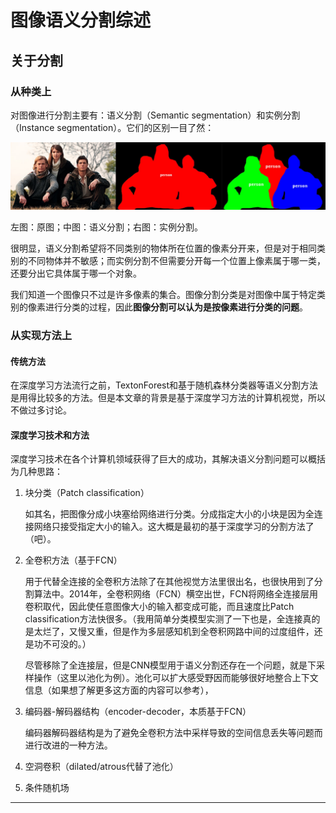# 图像语义分割综述

## 关于分割

### 从种类上

对图像进行分割主要有：语义分割（Semantic segmentation）和实例分割（Instance segmentation）。它们的区别一目了然：

![image-20210427154733807](src/overview-of-semantic-segmentation/image-20210427154733807.png)

左图：原图；中图：语义分割；右图：实例分割。

很明显，语义分割希望将不同类别的物体所在位置的像素分开来，但是对于相同类别的不同物体并不敏感；而实例分割不但需要分开每一个位置上像素属于哪一类，还要分出它具体属于哪一个对象。

我们知道一个图像只不过是许多像素的集合。图像分割分类是对图像中属于特定类别的像素进行分类的过程，因此**图像分割可以认为是按像素进行分类的问题**。

### 从实现方法上

#### 传统方法

在深度学习方法流行之前，TextonForest和基于随机森林分类器等语义分割方法是用得比较多的方法。但是本文章的背景是基于深度学习方法的计算机视觉，所以不做过多讨论。

#### 深度学习技术和方法

深度学习技术在各个计算机领域获得了巨大的成功，其解决语义分割问题可以概括为几种思路：

1. 块分类（Patch classification）

   如其名，把图像分成小块塞给网络进行分类。分成指定大小的小块是因为全连接网络只接受指定大小的输入。这大概是最初的基于深度学习的分割方法了（吧）。

2. 全卷积方法（基于FCN）

   用于代替全连接的全卷积方法除了在其他视觉方法里很出名，也很快用到了分割算法中。2014年，全卷积网络（FCN）横空出世，FCN将网络全连接层用卷积取代，因此使任意图像大小的输入都变成可能，而且速度比Patch classification方法快很多。（我用简单分类模型实测了一下也是，全连接真的是太烂了，又慢又重，但是作为多层感知机到全卷积网路中间的过度组件，还是功不可没的。）

   尽管移除了全连接层，但是CNN模型用于语义分割还存在一个问题，就是下采样操作（这里以池化为例）。池化可以扩大感受野因而能够很好地整合上下文信息（如果想了解更多这方面的内容可以参考），

3. 编码器-解码器结构（encoder-decoder，本质基于FCN）

   编码器解码器结构是为了避免全卷积方法中采样导致的空间信息丢失等问题而进行改进的一种方法。

4. 空洞卷积（dilated/atrous代替了池化）

5. 条件随机场

---

